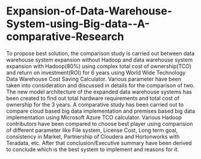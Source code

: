 # Expansion-of-Data-Warehouse-System-using-Big-data--A-comparative-Research
To propose best solution, the comparison study is carried out between data warehouse system expansion without Hadoop and data warehouse system expansion with Hadoop(80%) using complex total cost of ownership(TCO) and return on investment(ROI) for 6 years using World Wide Technology Data Warehouse Cost Saving Calculator. Various parameter have been taken into consideration and discussed in details for the comparison of two.  The new model architecture of the expanded data warehouse systems has been created to find out total hardware requirements and total cost of ownership for the 3 years. A comparative study has been carried out to compare cloud based big data implementation and premises based big data implementation using Microsoft Azure TCO calculator.   Various Hadoop contributors have been compared to choose best player using comparision of different parameter like File system, License Cost, Long term goal, consistency in Market, Partnership of Cloudera and Hortonworks with Teradata, etc.  After that conclusion/Executive summary have been derived to conclude which is the best system to implement and reasons for it.
